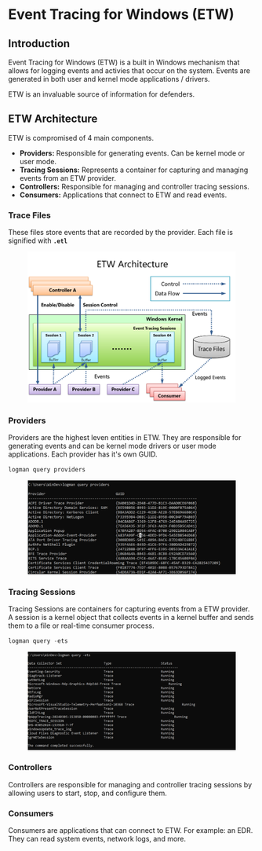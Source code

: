 # Event Tracing for Windows (ETW)



## Introduction

Event Tracing for Windows (ETW) is a built in Windows mechanism that allows for logging events and activies that occur on the system. Events are generated in both user and kernel mode applications / drivers.

ETW is an invaluable source of information for defenders.



## ETW Architecture

ETW is compromised of 4 main components.

* **Providers:** Responsible for generating events. Can be kernel mode or user mode.
* **Tracing Sessions:** Represents a container for capturing and managing events from an ETW provider.
* **Controllers:** Responsible for managing and controller tracing sessions.
* **Consumers:** Applications that connect to ETW and read events.



### Trace Files

These files store events that are recorded by the provider. Each file is signified with **`.etl`**

<figure><img src="../../../.gitbook/assets/image (3) (1).png" alt=""><figcaption></figcaption></figure>

### Providers

Providers are the highest leven entities in ETW. They are responsible for generating events and can be kernel mode drivers or user mode applications. Each provider has it's own GUID.

```powershell
logman query providers
```

<figure><img src="../../../.gitbook/assets/image (1) (1) (1) (1) (1) (1) (1) (1).png" alt=""><figcaption></figcaption></figure>



### Tracing Sessions

Tracing Sessions are containers for capturing events from a ETW provider. A session is a kernel object that collects events in a kernel buffer and sends them to a file or real-time consumer process.

```powershell
logman query -ets
```

<figure><img src="../../../.gitbook/assets/image (2) (1) (1) (1) (1).png" alt=""><figcaption></figcaption></figure>



### Controllers

Controllers are responsible for managing and controller tracing sessions by allowing users to start, stop, and configure them.



### Consumers

Consumers are applications that can connect to ETW. For example: an EDR. They can read system events, network logs, and more.
